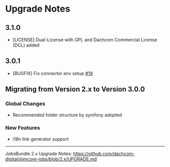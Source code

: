 # Upgrade Notes

## 3.1.0
- [LICENSE] Dual-License with GPL and Dachcom Commercial License (DCL) added

## 3.0.1
- [BUGFIX] Fix connector env setup [#19](https://github.com/dachcom-digital/pimcore-jobs/issues/19)

## Migrating from Version 2.x to Version 3.0.0

### Global Changes
- Recommended folder structure by symfony adopted

### New Features
- i18n link generator support

***

JobsBundle 2.x Upgrade Notes: https://github.com/dachcom-digital/pimcore-jobs/blob/2.x/UPGRADE.md
